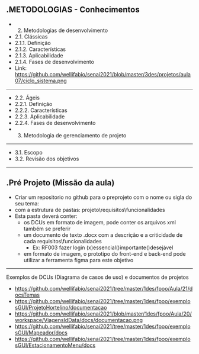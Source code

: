 .METODOLOGIAS - Conhecimentos
---------------
- 2. Metodologias de desenvolvimento
- 2.1. Clássicas
- 2.1.1. Definição
- 2.1.2. Características
- 2.1.3. Aplicabilidade
- 2.1.4. Fases de desenvolvimento
- Link: https://github.com/wellifabio/senai2021/blob/master/3des/projetos/aula07/ciclo_sistema.png
-----------------
- 2.2. Ágeis
- 2.2.1. Definição
- 2.2.2. Características
- 2.2.3. Aplicabilidade
- 2.2.4. Fases de desenvolvimento
- 3. Metodologia de gerenciamento de projeto
------------------
- 3.1. Escopo
- 3.2. Revisão dos objetivos
---------------

.Pré Projeto (Missão da aula)
------------------
- Criar um repositorio no github para o preprojeto com o nome ou sigla do seu tema:
- com a estrutura de pastas: projeto\requisitos\funcionalidades
- Esta pasta deverá conter:
	- os DCUs em formato de imagem, pode conter os arquivos xml também se preferir
	- um documento de texto .docx com a descrição e a criticidade de cada requisitos\funcionalidades
		- Ex: RF003 fazer login (x)essencial()importante()desejável
	- em formato de imagem, o prototipo do front-end e back-end pode utilizar a ferramenta figma para este objetivo
-------------------
Exemplos de DCUs (Diagrama de casos de uso) e documentos de projetos
- https://github.com/wellifabio/senai2021/tree/master/1des/fpoo/Aula/21/docsTemas
- https://github.com/wellifabio/senai2021/tree/master/1des/fpoo/exemplosGUI/ProjetoHortelino/documentacao
- https://github.com/wellifabio/senai2021/blob/master/1des/fpoo/Aula/20/workspace/ViagensIdData/docs/documentacao.png
- https://github.com/wellifabio/senai2021/tree/master/1des/fpoo/exemplosGUI/Mapeador/docs
- https://github.com/wellifabio/senai2021/tree/master/1des/fpoo/exemplosGUI/EstacionamentoMenu/docs
